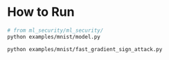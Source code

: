 # How to Run

```bash
# from ml_security/ml_security/
python examples/mnist/model.py

python examples/mnist/fast_gradient_sign_attack.py
```